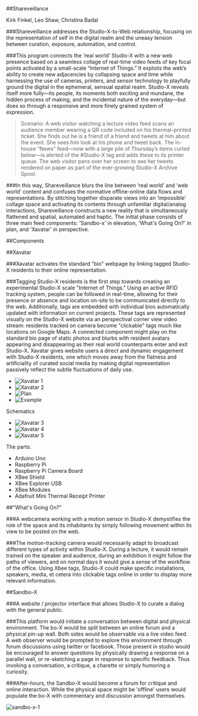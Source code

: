##Shareveillance

Kirk Finkel, Leo Shaw, Christina Badal

###Shareveillance addresses the Studio-X-to-Web relationship, focusing on the representation of self in the digital realm and the uneasy tension between curation, exposure, automation, and control.    

###This program connects the ‘real world’ Studio-X with a new web presence based on a seamless collage of real-time video feeds of key focal points activated by a small-scale “Internet of Things.” It exploits the web’s ability to create new adjacencies by collapsing space and time while harnessing the use of cameras, printers, and sensor technology to playfully ground the digital in the ephemeral, sensual spatial realm. Studio-X reveals itself more fully—its people, its moments both exciting and mundane, the hidden process of making, and the incidental nature of the everyday—but does so through a responsive and more finely grained system of expression. 

> Scenario: A web visitor watching a lecture video feed scans an audience member wearing a QR code included on his thermal-printed ticket. She finds out he is a friend of a friend and tweets at him about the event. She sees him look at his phone and tweet back. The in-house “News” feed—now with a large pile of Thursday’s items curled below—is alerted of the #Studio-X tag and adds these to its printer queue. The web visitor pans over her screen to see her tweets rendered on paper as part of the ever-growing Studio-X Archive Spool. 

###In this way, Shareveillance blurs the line between ‘real world’ and ‘web world’ content and confuses the normative offline-online data flows and representations. By stitching together disparate views into an ‘impossible’ collage space and activating its contents through unfamiliar digital/analog interactions, Shareveillance constructs a  new reality that is simultaneously flattened and spatial, automated and haptic. The initial phase consists of three main feed components: 'Sandbo-x' in elevation, 'What's Going On?' in plan, and 'Xavatar' in perspective.

##Components 

##Xavatar

###Xavatar activates the standard "bio" webpage by linking tagged Studio-X residents to their online representation.

###Tagging Studio-X residents is the first step towards creating an experimental Studio-X scale "Internet of Things." Using an active RFID tracking system, people can be followed in real-time, allowing for their presence or absence and location on-site to be communicated directly to the web. Additionally,  tags are embedded with individual bios automatically updated with information on current projects. These tags are represented visually on the Studio-X website via an perspectival corner view video stream: residents tracked on camera become "clickable" tags much like locations on Google Maps. A connected component might play on the standard bio page of static photos and blurbs with resident avatars appearing and disappearing as their real world counterparts enter and exit Studio-X. Xavatar gives website users a direct and dynamic engagement with Studio-X residents, one which moves away from the flatness and artificiality of curated social media by making digital representation passively reflect the subtle fluctuations of daily use. 

* ![Xavatar 1](https://raw.github.com/site2site/shareveillance/master/images/S2S-Xavatar-1.png)
* ![Xavatar 2](https://raw.github.com/site2site/shareveillance/master/images/S2S-Xavatar-2.png)
* ![Plan](https://raw.github.com/warshawshaw/shareveillance/master/images/sandbox-plan-sketch.png)
* ![Example](https://raw.github.com/warshawshaw/shareveillance/master/images/bio-about-popups.jpg)

Schematics

* ![Xavatar 3](https://raw.github.com/site2site/shareveillance/master/images/S2S-Xavatar-3.png)
* ![Xavatar 4](https://raw.github.com/site2site/shareveillance/master/images/S2S-Xavatar-4.png)
* ![Xavatar 5](https://raw.github.com/site2site/shareveillance/master/images/S2S-Xavatar-5.png)

The parts:
* Arduino Uno
* Raspberry Pi
* Raspberry Pi Camera Board
* XBee Shield
* XBee Explorer USB
* XBee Modules
* Adafruit Mini Thermal Receipt Printer

##"What's Going On?"

###A webcamera working with a motion sensor in Studio-X demystifies the role of the space and its inhabitants by simply following movement within its view to be posted on the web.


###The motion-tracking camera would necessarily adapt to broadcast different types of activity within Studio-X. During a lecture, it would remain trained on the speaker and audience, during an exhibition it might follow the paths of viewers, and on normal days it would give a sense of the workflow of the office. Using Xbee tags, Studio-X could make specific installations, speakers, media, et cetera into clickable tags online in order to display more relevant information.

##Sandbo-X

###A website / projector interface that allows Studio-X to curate a dialog with the general public.

###This platform would initiate a conversation between digital and physical environment. The bo-X would be split between an online forum and a physical pin-up wall. Both sides would be observable via a live video feed. A web observer would be prompted to explore this environment through forum discussions using twitter or facebook. Those present in studio would be encouraged to answer questions by physically drawing a response on a parallel wall, or re-sketching a page in response to specific feedback. Thus invoking a conversation, a critique, a charette or simply humoring a curiosity.

###After-hours, the Sandbo-X would become a forum for critique and online interaction. While the physical space might be 'offline' users would populate the bo-X with commentary and discussion amongst themselves.

![sandbo-x-1](http://payload201.cargocollective.com/1/2/85269/6325473/SITE_sandboxai-01.png)



